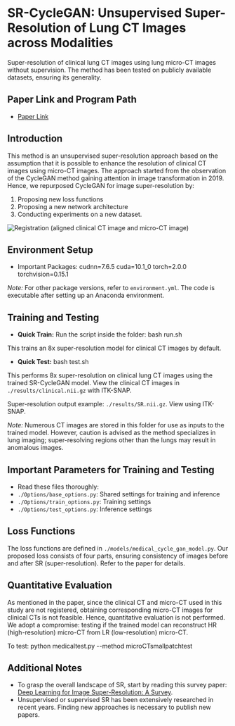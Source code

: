 # SR-CycleGAN: Unsupervised Super-Resolution of Lung CT Images across Modalities

Super-resolution of clinical lung CT images using lung micro-CT images without supervision. The method has been tested on publicly available datasets, ensuring its generality.

## Paper Link and Program Path

- [Paper Link](https://www.spiedigitallibrary.org/journals/journal-of-medical-imaging/volume-9/issue-02/024003/SR-CycleGAN--super-resolution-of-clinical-CT-to-micro/10.1117/1.JMI.9.2.024003.full)

## Introduction

This method is an unsupervised super-resolution approach based on the assumption that it is possible to enhance the resolution of clinical CT images using micro-CT images. The approach started from the observation of the CycleGAN method gaining attention in image transformation in 2019. Hence, we repurposed CycleGAN for image super-resolution by:
1. Proposing new loss functions
2. Proposing a new network architecture
3. Conducting experiments on a new dataset.

![Registration (aligned clinical CT image and micro-CT image)](images/Network.png)

## Environment Setup

- Important Packages:
cudnn=7.6.5
cuda=10.1_0
torch=2.0.0
torchvision=0.15.1


*Note:* For other package versions, refer to `environment.yml`. The code is executable after setting up an Anaconda environment.

## Training and Testing

- **Quick Train:**
Run the script inside the folder:
bash run.sh

This trains an 8x super-resolution model for clinical CT images by default.

- **Quick Test:**
bash test.sh

This performs 8x super-resolution on clinical lung CT images using the trained SR-CycleGAN model. View the clinical CT images in `./results/clinical.nii.gz` with ITK-SNAP.

Super-resolution output example: `./results/SR.nii.gz`. View using ITK-SNAP.

*Note:* Numerous CT images are stored in this folder for use as inputs to the trained model. However, caution is advised as the method specializes in lung imaging; super-resolving regions other than the lungs may result in anomalous images.

## Important Parameters for Training and Testing

- Read these files thoroughly:
- `./Options/base_options.py`: Shared settings for training and inference
- `./Options/train_options.py`: Training settings
- `./Options/test_options.py`: Inference settings

## Loss Functions

The loss functions are defined in `./models/medical_cycle_gan_model.py`. Our proposed loss consists of four parts, ensuring consistency of images before and after SR (super-resolution). Refer to the paper for details.

## Quantitative Evaluation

As mentioned in the paper, since the clinical CT and micro-CT used in this study are not registered, obtaining corresponding micro-CT images for clinical CTs is not feasible. Hence, quantitative evaluation is not performed. We adopt a compromise: testing if the trained model can reconstruct HR (high-resolution) micro-CT from LR (low-resolution) micro-CT.

To test:
python medicaltest.py --method microCTsmallpatchtest


## Additional Notes

- To grasp the overall landscape of SR, start by reading this survey paper: [Deep Learning for Image Super-Resolution: A Survey](https://ieeexplore.ieee.org/document/9044873).
- Unsupervised or supervised SR has been extensively researched in recent years. Finding new approaches is necessary to publish new papers.
